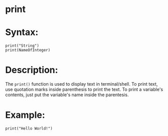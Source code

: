# print

# Syntax:

```
print("String")
print(NameOfInteger)
```

# Description:
The `print()` function is used to display text in terminal/shell.
To print text, use quotation marks inside parenthesis to print the text.
To print a variable's contents, just put the variable's name inside the parentesis.

# Example:

```
print("Hello World!")
```
